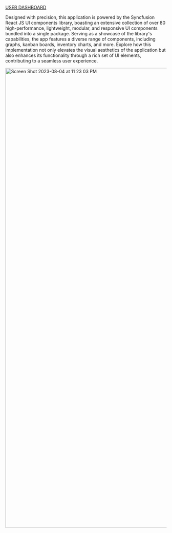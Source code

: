 [USER DASHBOARD](https://singular-torrone-f39f78.netlify.app)

Designed with precision, this application is powered by the Syncfusion React JS UI components library, boasting an extensive collection of over 80 high-performance, lightweight, modular, and responsive UI components bundled into a single package. Serving as a showcase of the library's capabilities, the app features a diverse range of components, including graphs, kanban boards, inventory charts, and more. Explore how this implementation not only elevates the visual aesthetics of the application but also enhances its functionality through a rich set of UI elements, contributing to a seamless user experience.

<img width="1437" alt="Screen Shot 2023-08-04 at 11 23 03 PM" src="https://github.com/RDixonCodes/dashboardApp/assets/73620531/e30bd5db-6e31-457e-a4af-bffc8e3707df">


